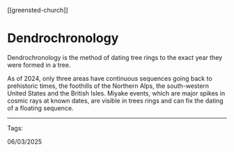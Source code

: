 [[greensted-church]]

# Dendrochronology

Dendrochronology is the method of dating tree rings to the exact year they were formed in a tree.

As of 2024, only three areas have continuous sequences going back to prehistoric times, the foothills of the Northern Alps, the south-western United States and the British Isles. Miyake events, which are major spikes in cosmic rays at known dates, are visible in trees rings and can fix the dating of a floating sequence.

---

Tags:

06/03/2025
